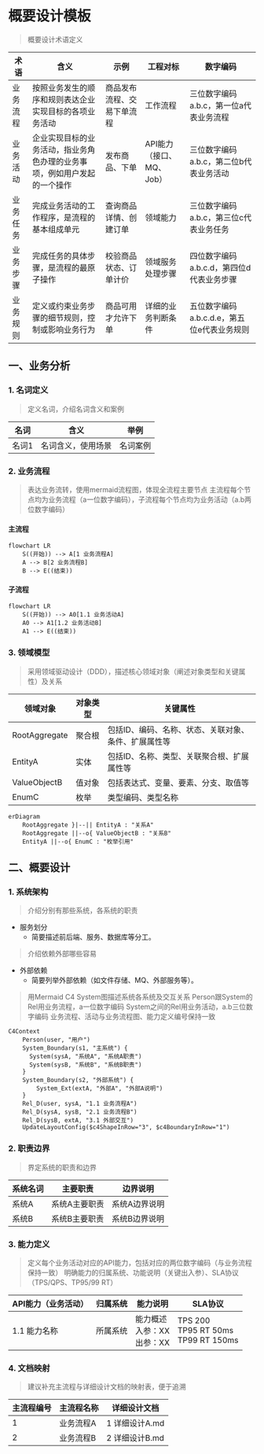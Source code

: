 # 概要设计模板
> 概要设计术语定义

|术语|含义|示例|工程对标|数字编码
|----|----|----|----|----|
|业务流程|按照业务发生的顺序和规则表达企业实现目标的各项业务活动|商品发布流程、交易下单流程|工作流程|三位数字编码a.b.c，第一位a代表业务流程
|业务活动|企业实现目标的业务活动，指业务角色办理的业务事项，例如用户发起的一个操作|发布商品、下单|API能力（接口、MQ、Job）|三位数字编码a.b.c，第二位b代表业务活动
|业务任务|完成业务活动的工作程序，是流程的基本组成单元|查询商品详情、创建订单|领域能力|三位数字编码a.b.c，第三位c代表业务任务
|业务步骤|完成任务的具体步骤，是流程的最原子操作|校验商品状态、订单计价|领域服务处理步骤|四位数字编码a.b.c.d，第四位d代表业务步骤
|业务规则|定义或约束业务步骤的细节规则，控制或影响业务行为|商品可用才允许下单|详细的业务判断条件|五位数字编码a.b.c.d.e，第五位e代表业务规则


## 一、业务分析

### 1. 名词定义
> 定义名词，介绍名词含义和案例

|名词|含义|举例|
|-----|-----|------|
| 名词1 | 名词含义，使用场景 | 名词案例 |

### 2. 业务流程
> 表达业务流转，使用mermaid流程图，体现全流程主要节点
> 主流程每个节点均为业务流程（a一位数字编码），子流程每个节点均为业务活动（a.b两位数字编码）

#### 主流程
```mermaid
flowchart LR
    S((开始)) --> A[1 业务流程A]
    A --> B[2 业务流程B]
    B --> E((结束))
```

#### 子流程
```mermaid
flowchart LR
    S((开始)) --> A0[1.1 业务活动A]
    A0 --> A1[1.2 业务活动B]
    A1 --> E((结束))
```

### 3. 领域模型
> 采用领域驱动设计（DDD），描述核心领域对象（阐述对象类型和关键属性）及关系

|领域对象|对象类型|关键属性|
|---|---|---|
|RootAggregate|聚合根|包括ID、编码、名称、状态、关联对象、条件、扩展属性等|
|EntityA|实体|包括ID、名称、类型、关联聚合根、扩展属性等|
|ValueObjectB|值对象|包括表达式、变量、要素、分支、取值等|
|EnumC|枚举|类型编码、类型名称|

```mermaid
erDiagram
    RootAggregate }|--|| EntityA : "关系A"
    RootAggregate ||--o{ ValueObjectB : "关系B"
    EntityA ||--o{ EnumC : "枚举引用"
```

## 二、概要设计
### 1. 系统架构
> 介绍分别有那些系统，各系统的职责
- 服务划分
  - 简要描述前后端、服务、数据库等分工。
> 介绍依赖外部哪些容易
- 外部依赖
  - 简要列举外部依赖（如文件存储、MQ、外部服务等）。

> 用Mermaid C4 System图描述系统各系统及交互关系
> Person跟System的Rel用业务流程，a一位数字编码
> System之间的Rel用业务活动，a.b三位数字编码
> 业务流程、活动与业务流程图、能力定义编号保持一致

```mermaid
C4Context
    Person(user, "用户")
    System_Boundary(s1, "主系统") {
      System(sysA, "系统A", "系统A职责")
      System(sysB, "系统B", "系统B职责")
    }
    System_Boundary(s2, "外部系统") {
        System_Ext(extA, "外部A", "外部A说明")
    }
    Rel_D(user, sysA, "1.1 业务流程A")
    Rel_D(sysA, sysB, "2.1 业务流程B")
    Rel_D(sysB, extA, "3.1 外部交互")
    UpdateLayoutConfig($c4ShapeInRow="3", $c4BoundaryInRow="1")
```

### 2. 职责边界
> 界定系统的职责和边界

|系统名词|主要职责|边界说明|
|---|---|---|
|系统A|系统A主要职责|系统A边界说明|
|系统B|系统B主要职责|系统B边界说明|

### 3. 能力定义
> 定义每个业务活动对应的API能力，包括对应的两位数字编码（与业务流程保持一致）
> 明确能力的归属系统、功能说明（关键出入参）、SLA协议（TPS/QPS、TP95/99 RT）

|API能力（业务活动）|归属系统|能力说明|SLA协议|
|---|---|---|---|
|1.1 能力名称|所属系统|能力概述<br/>入参：XX<br/>出参：XX|TPS 200<br/>TP95 RT 50ms<br/>TP99 RT 150ms|

### 4. 文档映射
> 建议补充主流程与详细设计文档的映射表，便于追溯

| 主流程编号 | 主流程名称| 详细设计文档 |
|------------|--------------|-----------------------|
| 1       | 业务流程A  | 1 详细设计A.md |
| 2       | 业务流程B  | 2 详细设计B.md |
